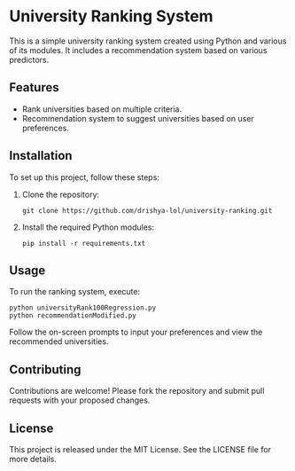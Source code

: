 # University Ranking System

This is a simple university ranking system created using Python and various of its modules. It includes a recommendation system based on various predictors.

## Features
- Rank universities based on multiple criteria.
- Recommendation system to suggest universities based on user preferences.

## Installation
To set up this project, follow these steps:
1. Clone the repository:
   ```
   git clone https://github.com/drishya-lol/university-ranking.git
   ```
2. Install the required Python modules:
   ```
   pip install -r requirements.txt
   ```

## Usage
To run the ranking system, execute:
```
python universityRank100Regression.py
python recommendationModified.py
```
Follow the on-screen prompts to input your preferences and view the recommended universities.

## Contributing
Contributions are welcome! Please fork the repository and submit pull requests with your proposed changes.

## License
This project is released under the MIT License. See the LICENSE file for more details.